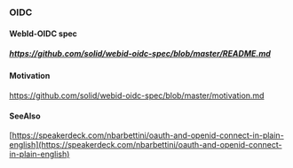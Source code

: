 ### OIDC

#### WebId-OIDC spec

##### https://github.com/solid/webid-oidc-spec/blob/master/README.md

#### Motivation

https://github.com/solid/webid-oidc-spec/blob/master/motivation.md

#### SeeAlso

[https://speakerdeck.com/nbarbettini/oauth-and-openid-connect-in-plain-english](https://speakerdeck.com/nbarbettini/oauth-and-openid-connect-in-plain-english)

